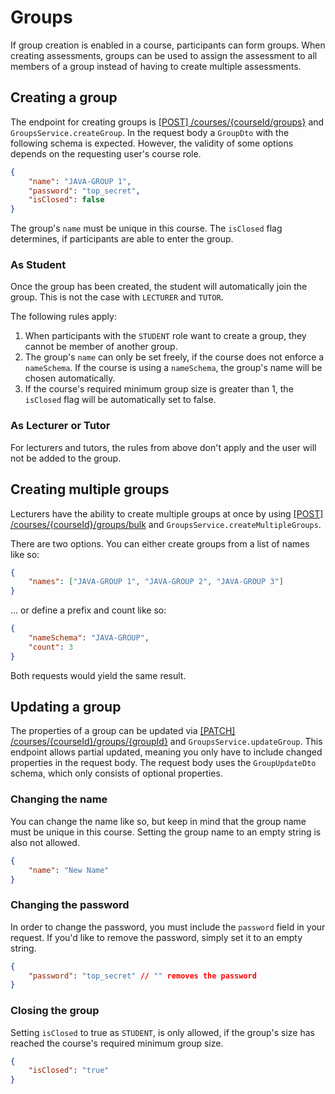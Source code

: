 # Groups

If group creation is enabled in a course, participants can form groups. When creating assessments, groups can be used to assign the assessment to all members of a group instead of having to create multiple assessments.

## Creating a group

The endpoint for creating groups is [[POST] /courses/{courseId/groups}](http://147.172.178.30:3000/api/#/groups/createGroup) and `GroupsService.createGroup`. In the request body a `GroupDto` with the following schema is expected. However, the validity of some options depends on the requesting user's course role.

```json
{
	"name": "JAVA-GROUP 1",
	"password": "top_secret",
	"isClosed": false
}
```

The group's `name` must be unique in this course.
The `isClosed` flag determines, if participants are able to enter the group.

### As Student

Once the group has been created, the student will automatically join the group. This is not the case with `LECTURER` and `TUTOR`.

The following rules apply:

1. When participants with the `STUDENT` role want to create a group, they cannot be member of another group.
2. The group's `name` can only be set freely, if the course does not enforce a `nameSchema`. If the course is using a `nameSchema`, the group's name will be chosen automatically.
3. If the course's required minimum group size is greater than 1, the `isClosed` flag will be automatically set to false.

### As Lecturer or Tutor

For lecturers and tutors, the rules from above don't apply and the user will not be added to the group.

## Creating multiple groups

Lecturers have the ability to create multiple groups at once by using [[POST] /courses/{courseId}/groups/bulk](http://147.172.178.30:3000/api/#/groups/createMultipleGroups) and `GroupsService.createMultipleGroups`.

There are two options. You can either create groups from a list of names like so:

```json
{
	"names": ["JAVA-GROUP 1", "JAVA-GROUP 2", "JAVA-GROUP 3"]
}
```

... or define a prefix and count like so:

```json
{
	"nameSchema": "JAVA-GROUP",
	"count": 3
}
```

Both requests would yield the same result.

## Updating a group

The properties of a group can be updated via [[PATCH] /courses/{courseId}/groups/{groupId}](http://147.172.178.30:3000/api/#/groups/updateGroup) and `GroupsService.updateGroup`. This endpoint allows partial updated, meaning you only have to include changed properties in the request body. The request body uses the `GroupUpdateDto` schema, which only consists of optional properties.

### Changing the name

You can change the name like so, but keep in mind that the group name must be unique in this course. Setting the group name to an empty string is also not allowed.

```json
{
	"name": "New Name"
}
```

### Changing the password

In order to change the password, you must include the `password` field in your request.
If you'd like to remove the password, simply set it to an empty string.

```json
{
	"password": "top_secret" // "" removes the password
}
```

### Closing the group

Setting `isClosed` to true as `STUDENT`, is only allowed, if the group's size has reached the course's required minimum group size.

```json
{
	"isClosed": "true"
}
```
